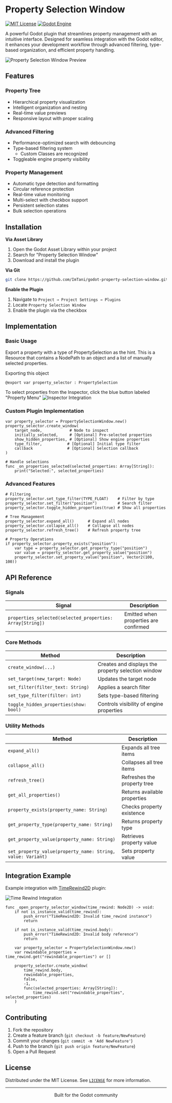 # Property Selection Window

<div align="center>

![Logo](https://repository-images.githubusercontent.com/877038276/e09cc1b7-e4d1-48bd-b122-930ba0f19fa1)

[![MIT License](https://img.shields.io/badge/License-MIT-blue.svg)](LICENSE)
[![Godot Engine](https://img.shields.io/badge/Godot-v4.2+-blue)](https://godotengine.org/)

A powerful Godot plugin that streamlines property management with an intuitive interface. Designed for seamless integration with the Godot editor, it enhances your development workflow through advanced filtering, type-based organization, and efficient property handling.

</div>

![Property Selection Window Preview](docs/media/window-preview.png)

## Features

### Property Tree
- Hierarchical property visualization
- Intelligent organization and nesting
- Real-time value previews
- Responsive layout with proper scaling

### Advanced Filtering
- Performance-optimized search with debouncing
- Type-based filtering system
  - Custom Classes are recognized
- Toggleable engine property visibility

### Property Management
- Automatic type detection and formatting
- Circular reference protection
- Real-time value monitoring
- Multi-select with checkbox support
- Persistent selection states
- Bulk selection operations

## Installation

**Via Asset Library**
1. Open the Godot Asset Library within your project
2. Search for "Property Selection Window"
3. Download and install the plugin

**Via Git**
```bash
git clone https://github.com/ImTani/godot-property-selection-window.git
```

**Enable the Plugin**
1. Navigate to `Project → Project Settings → Plugins`
2. Locate `Property Selection Window`
3. Enable the plugin via the checkbox

## Implementation

### Basic Usage
Export a property with a type of PropertySelection as the hint.
This is a Resource that contains a NodePath to an object and a list
of manually selected properties.

Exporting this object 
```gdscript
@export var property_selector : PropertySelection
```

To select properties from the Inspector, click the blue button labeled "Property Menu"
![Inspector Integration](docs/media/property-selector-node-inspector.png)

### Custom Plugin Implementation

```gdscript
var property_selector = PropertySelectionWindow.new()
property_selector.create_window(
    target_node,            # Node to inspect
    initially_selected,     # [Optional] Pre-selected properties
    show_hidden_properties, # [Optional] Show engine properties
    type_filter,           # [Optional] Initial type filter
    callback               # [Optional] Selection callback
)

# Handle selections
func _on_properties_selected(selected_properties: Array[String]):
    print("Selected:", selected_properties)
```

### Advanced Features

```gdscript
# Filtering
property_selector.set_type_filter(TYPE_FLOAT)    # Filter by type
property_selector.set_filter("position")         # Search filter
property_selector.toggle_hidden_properties(true) # Show all properties

# Tree Management
property_selector.expand_all()      # Expand all nodes
property_selector.collapse_all()    # Collapse all nodes
property_selector.refresh_tree()    # Refresh property tree

# Property Operations
if property_selector.property_exists("position"):
    var type = property_selector.get_property_type("position")
    var value = property_selector.get_property_value("position")
    property_selector.set_property_value("position", Vector2(100, 100))
```

## API Reference

### Signals

| Signal | Description |
|--------|-------------|
| `properties_selected(selected_properties: Array[String])` | Emitted when properties are confirmed |

### Core Methods

| Method | Description |
|--------|-------------|
| `create_window(...)` | Creates and displays the property selection window |
| `set_target(new_target: Node)` | Updates the target node |
| `set_filter(filter_text: String)` | Applies a search filter |
| `set_type_filter(filter: int)` | Sets type-based filtering |
| `toggle_hidden_properties(show: bool)` | Controls visibility of engine properties |

### Utility Methods

| Method | Description |
|--------|-------------|
| `expand_all()` | Expands all tree items |
| `collapse_all()` | Collapses all tree items |
| `refresh_tree()` | Refreshes the property tree |
| `get_all_properties()` | Returns available properties |
| `property_exists(property_name: String)` | Checks property existence |
| `get_property_type(property_name: String)` | Returns property type |
| `get_property_value(property_name: String)` | Retrieves property value |
| `set_property_value(property_name: String, value: Variant)` | Sets property value |

## Integration Example

Example integration with [TimeRewind2D](https://github.com/imtani/godot-time-rewind-2d/) plugin:

![Time Rewind Integration](docs/media/time-rewind-window.png)

```gdscript
func _open_property_selector_window(time_rewind: Node2D) -> void:
    if not is_instance_valid(time_rewind):
        push_error("TimeRewind2D: Invalid time_rewind instance")
        return
    
    if not is_instance_valid(time_rewind.body):
        push_error("TimeRewind2D: Invalid body reference")
        return

    var property_selector = PropertySelectionWindow.new()
    var rewindable_properties = time_rewind.get("rewindable_properties") or []

    property_selector.create_window(
        time_rewind.body,
        rewindable_properties,
        false,
        -1,
        func(selected_properties: Array[String]):
            time_rewind.set("rewindable_properties", selected_properties)
    )
```

## Contributing

1. Fork the repository
2. Create a feature branch (`git checkout -b feature/NewFeature`)
3. Commit your changes (`git commit -m 'Add NewFeature'`)
4. Push to the branch (`git push origin feature/NewFeature`)
5. Open a Pull Request

## License

Distributed under the MIT License. See [`LICENSE`](LICENSE) for more information.

---

<div align="center">
Built for the Godot community
</div>
